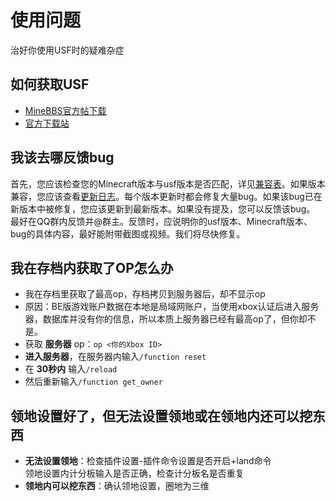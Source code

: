 # 使用问题
治好你使用USF时的疑难杂症

## 如何获取USF
- [MineBBS官方帖下载](https://www.minebbs.com/resources/usf.5475/history)
- [官方下载站](https://usfdown.zuyst.top/)

## 我该去哪反馈bug
首先，您应该检查您的Minecraft版本与usf版本是否匹配，详见[兼容表](edition.html)。如果版本兼容，您应该查看[更新日志](change-log.html)。每个版本更新时都会修复大量bug。如果该bug已在新版本中被修复，您应该更新到最新版本。如果没有提及，您可以反馈该bug。
最好在QQ群内反馈并@群主。反馈时，应说明你的usf版本、Minecraft版本、bug的具体内容，最好能附带截图或视频。我们将尽快修复。

## 我在存档内获取了OP怎么办
- 我在存档里获取了最高op，存档拷贝到服务器后，却不显示op
- 原因：BE版游戏账户数据在本地是局域网账户，当使用xbox认证后进入服务器，数据库并没有你的信息，所以本质上服务器已经有最高op了，但你却不是。
- 获取 __服务器__ op：`op <你的Xbox ID>`      
- __进入服务器__，在服务器内输入`/function reset`  
- 在 __30秒内__ 输入`/reload`   
- 然后重新输入`/function get_owner`

## 领地设置好了，但无法设置领地或在领地内还可以挖东西
- __无法设置领地__：检查插件设置-插件命令设置是否开启+land命令  
领地设置内计分板输入是否正确，检查计分板名是否重复
- __领地内可以挖东西__：确认领地设置，圈地为三维